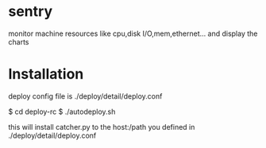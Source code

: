 sentry
======

monitor machine resources like cpu,disk I/O,mem,ethernet... and display the charts

Installation
============

deploy config file is ./deploy/detail/deploy.conf

$ cd deploy-rc
$ ./autodeploy.sh

this will install catcher.py to the host:/path you defined in ./deploy/detail/deploy.conf
